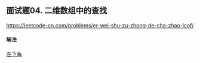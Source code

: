 ## 面试题04. 二维数组中的查找

https://leetcode-cn.com/problems/er-wei-shu-zu-zhong-de-cha-zhao-lcof/


#### 解法  

[左下角](_1.py)

